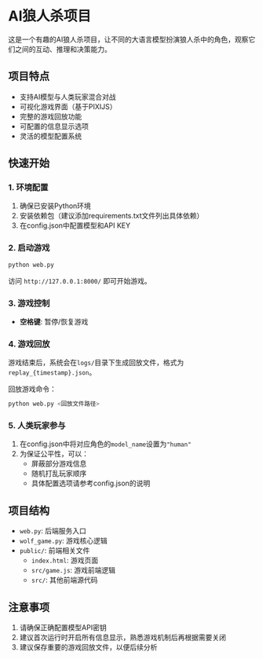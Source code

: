 # AI狼人杀项目

这是一个有趣的AI狼人杀项目，让不同的大语言模型扮演狼人杀中的角色，观察它们之间的互动、推理和决策能力。

## 项目特点

- 支持AI模型与人类玩家混合对战
- 可视化游戏界面（基于PIXIJS）
- 完整的游戏回放功能
- 可配置的信息显示选项
- 灵活的模型配置系统

## 快速开始

### 1. 环境配置

1. 确保已安装Python环境
2. 安装依赖包（建议添加requirements.txt文件列出具体依赖）
3. 在config.json中配置模型和API KEY

### 2. 启动游戏

```bash
python web.py
```

访问 `http://127.0.0.1:8000/` 即可开始游戏。

### 3. 游戏控制

- **空格键**: 暂停/恢复游戏


### 4. 游戏回放

游戏结束后，系统会在`logs/`目录下生成回放文件，格式为`replay_{timestamp}.json`。

回放游戏命令：
```bash
python web.py <回放文件路径>
```

### 5. 人类玩家参与

1. 在config.json中将对应角色的`model_name`设置为`"human"`
2. 为保证公平性，可以：
   - 屏蔽部分游戏信息
   - 随机打乱玩家顺序
   - 具体配置选项请参考config.json的说明

## 项目结构

- `web.py`: 后端服务入口
- `wolf_game.py`: 游戏核心逻辑
- `public/`: 前端相关文件
  - `index.html`: 游戏页面
  - `src/game.js`: 游戏前端逻辑
  - `src/`: 其他前端源代码

## 注意事项

1. 请确保正确配置模型API密钥
2. 建议首次运行时开启所有信息显示，熟悉游戏机制后再根据需要关闭
3. 建议保存重要的游戏回放文件，以便后续分析

